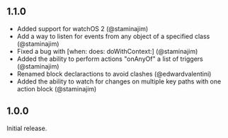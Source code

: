 ## 1.1.0

- Added support for watchOS 2 (@staminajim)
- Add a way to listen for events from any object of a specified class 
  (@staminajim)
- Fixed a bug with [when: does: doWithContext:] (@staminajim)
- Added the ability to perform actions "onAnyOf" a list of triggers 
  (@staminajim)
- Renamed block declaractions to avoid clashes (@edwardvalentini)
- Added the ability to watch for changes on multiple key paths with one action 
  block (@staminajim)

## 1.0.0

Initial release.
